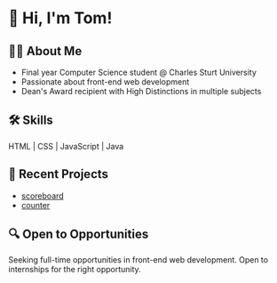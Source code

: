# 👋 Hi, I'm Tom!

## 👨‍🎓 About Me
- Final year Computer Science student @ Charles Sturt University
- Passionate about front-end web development
- Dean's Award recipient with High Distinctions in multiple subjects

## 🛠️ Skills
HTML | CSS | JavaScript | Java

## 🚀 Recent Projects
- [scoreboard](https://github.com/tommicallef/scoreboard)
- [counter](https://github.com/tommicallef/counter)

## 🔍 Open to Opportunities
Seeking full-time opportunities in front-end web development. Open to internships for the right opportunity.
